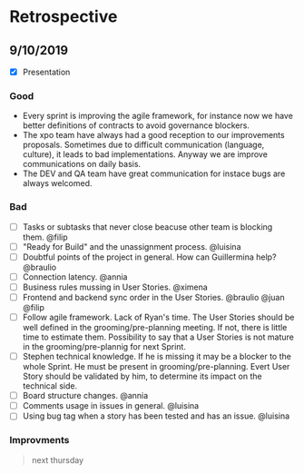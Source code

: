 # Retrospective

## 9/10/2019
- [x] Presentation

### Good
- Every sprint is improving the agile framework, for instance now we have better definitions of contracts to avoid governance blockers.
- The xpo team have always had a good reception to our improvements proposals. Sometimes due to difficult communication (language, culture), it leads to bad implementations. Anyway we are improve communications on daily basis.
- The DEV and QA team have great communication for instace bugs are always welcomed.

### Bad
- [ ] Tasks or subtasks that never close beacuse other team is blocking them. @filip
- [ ] "Ready for Build" and the unassignment process. @luisina
- [ ] Doubtful points of the project in general. How can Guillermina help? @braulio
- [ ] Connection latency. @annia
- [ ] Business rules mussing in User Stories. @ximena
- [ ] Frontend and backend sync order in the User Stories. @braulio @juan @filip
- [ ] Follow agile framework. Lack of Ryan's time. The User Stories should be well defined in the grooming/pre-planning meeting. If not, there is little time to estimate them. Possibility to say that a User Stories is not mature in the grooming/pre-plannig for next Sprint.
- [ ] Stephen technical knowledge. If he is missing it may be a blocker to the whole Sprint. He must be present in grooming/pre-planning. Evert User Story should be validated by him, to determine its impact on the technical side.
- [ ] Board structure changes. @annia
- [ ] Comments usage in issues in general. @luisina
- [ ] Using bug tag when a story has been tested and has an issue. @luisina

### Improvments
> next thursday
